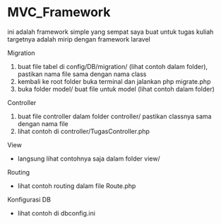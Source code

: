 # MVC_Framework

ini adalah framework simple yang sempat saya buat untuk tugas kuliah
targetnya adalah mirip dengan framework laravel

Migration
1. buat file tabel di config/DB/migration/ (lihat contoh dalam folder), pastikan nama file sama dengan nama class
2. kembali ke root folder buka terminal dan jalankan php migrate.php
3. buka folder model/ buat file untuk model (lihat contoh dalam folder)

Controller
1. buat file controller dalam folder controller/ pastikan classnya sama dengan nama file
2. lihat contoh di controller/TugasController.php

View
- langsung lihat contohnya saja dalam folder view/

Routing
- lihat contoh routing dalam file Route.php

Konfigurasi DB
- lihat contoh di dbconfig.ini
